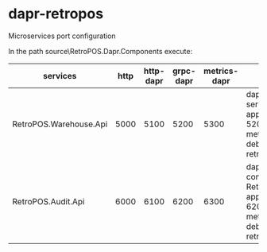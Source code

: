 # dapr-retropos

Microservices port configuration

In the path source\RetroPOS.Dapr.Components execute:

| services  | http | http-dapr | grpc-dapr | metrics-dapr | daprd command |
|---|---|---|---|---|---|
| RetroPOS.Warehouse.Api | 5000 | 5100 | 5200 | 5300 | daprd -app-id warehouse-service -components-path . -app-port 5000 -dapr-grpc-port 5200 -dapr-http-port 5100 -metrics-port 5300 -log-level debug -config retropos.observability.tracing.yml |
| RetroPOS.Audit.Api | 6000 | 6100 | 6200 | 6300 | daprd -app-id audit-service -components-path RetroPOS.Dapr.Components -app-port 6000 -dapr-grpc-port 6200 -dapr-http-port 6100 -metrics-port 6300 -log-level debug -config retropos.observability.tracing.yml |